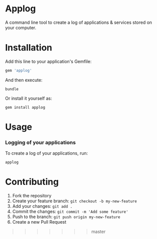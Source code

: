 Applog
======

A command line tool to create a log of applications & services stored on your computer.

# Installation

Add this line to your application's Gemfile:

```ruby
gem 'applog'
```

And then execute:
```
bundle
```

Or install it yourself as:
```
gem install applog
```

# Usage

### Logging of your applications

To create a log of your applications, run:
```
applog
```

# Contributing

1. Fork the repository
2. Create your feature branch: ```git checkout -b my-new-feature```
3. Add your changes: ```git add .```
4. Commit the changes: ```git commit -m 'Add some feature'```
5. Push to the branch: ```git push origin my-new-feature```
6. Create a new Pull Request
>>>>>>> master
